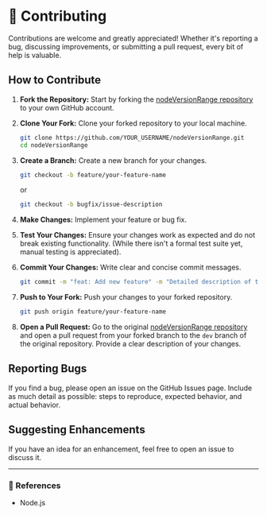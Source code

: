 # 🤝 Contributing

Contributions are welcome and greatly appreciated! Whether it's reporting a bug, discussing improvements, or submitting a pull request, every bit of help is valuable.

## How to Contribute

1. **Fork the Repository:** Start by forking the [nodeVersionRange repository](https://github.com/darcher-/nodeVersionRange) to your own GitHub account.
2. **Clone Your Fork:** Clone your forked repository to your local machine.

    ```bash
    git clone https://github.com/YOUR_USERNAME/nodeVersionRange.git
    cd nodeVersionRange
    ```

3. **Create a Branch:** Create a new branch for your changes.

    ```bash
    git checkout -b feature/your-feature-name
    ```

    or

    ```bash
    git checkout -b bugfix/issue-description
    ```

4. **Make Changes:** Implement your feature or bug fix.
5. **Test Your Changes:** Ensure your changes work as expected and do not break existing functionality. (While there isn't a formal test suite yet, manual testing is appreciated).
6. **Commit Your Changes:** Write clear and concise commit messages.

    ```bash
    git commit -m "feat: Add new feature" -m "Detailed description of the feature."
    ```

7. **Push to Your Fork:** Push your changes to your forked repository.

    ```bash
    git push origin feature/your-feature-name
    ```

8. **Open a Pull Request:** Go to the original [nodeVersionRange repository](https://github.com/darcher-/nodeVersionRange) and open a pull request from your forked branch to the `dev` branch of the original repository. Provide a clear description of your changes.

## Reporting Bugs

If you find a bug, please open an issue on the GitHub Issues page. Include as much detail as possible: steps to reproduce, expected behavior, and actual behavior.

## Suggesting Enhancements

If you have an idea for an enhancement, feel free to open an issue to discuss it.

---

### 📝 References

- Node.js
